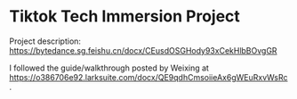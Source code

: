# Tiktok Tech Immersion Project

Project description: https://bytedance.sg.feishu.cn/docx/CEusdOSGHody93xCekHlbBOvgGR

I followed the guide/walkthrough posted by Weixing at
https://o386706e92.larksuite.com/docx/QE9qdhCmsoiieAx6gWEuRxvWsRc.

